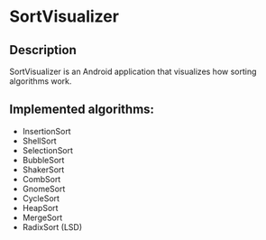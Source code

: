 # SortVisualizer
## Description
SortVisualizer is an Android application that visualizes how sorting algorithms work.

## Implemented algorithms:
+ InsertionSort
+ ShellSort
+ SelectionSort
+ BubbleSort
+ ShakerSort
+ CombSort
+ GnomeSort
+ CycleSort
+ HeapSort
+ MergeSort
+ RadixSort (LSD)